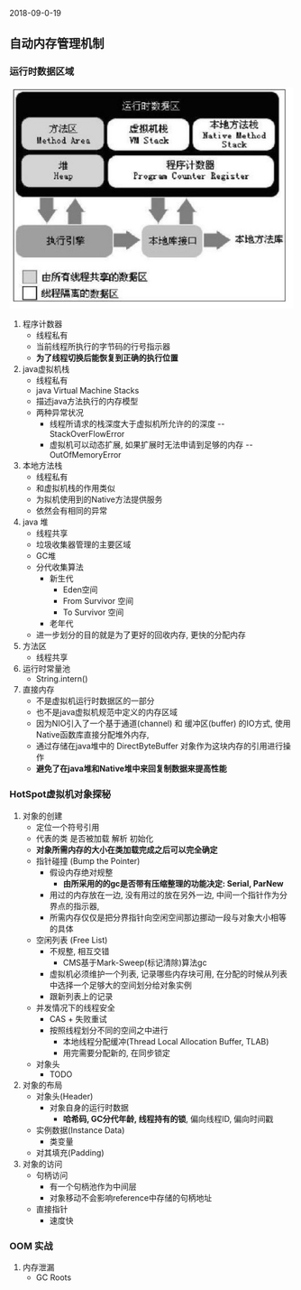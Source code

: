 2018-09-0-19

## 自动内存管理机制

### 运行时数据区域
![](1.jpg)
1. 程序计数器
    - 线程私有
    - 当前线程所执行的字节码的行号指示器
    - **为了线程切换后能恢复到正确的执行位置**
2. java虚拟机栈
    - 线程私有
    - java Virtual Machine Stacks
    - 描述java方法执行的内存模型
    - 两种异常状况
        - 线程所请求的栈深度大于虚拟机所允许的的深度 -- StackOverFlowError
        - 虚拟机可以动态扩展, 如果扩展时无法申请到足够的内存 -- OutOfMemoryError
3. 本地方法栈
    - 线程私有
    - 和虚拟机栈的作用类似
    - 为拟机使用到的Native方法提供服务
    - 依然会有相同的异常
4. java 堆
    - 线程共享
    - 垃圾收集器管理的主要区域
    - GC堆
    - 分代收集算法
        - 新生代
            - Eden空间
            - From Survivor 空间
            - To Survivor 空间
        - 老年代
    - 进一步划分的目的就是为了更好的回收内存, 更快的分配内存
5. 方法区
    - 线程共享 
6. 运行时常量池
    - String.intern()
7. 直接内存
    - 不是虚拟机运行时数据区的一部分
    - 也不是java虚拟机规范中定义的内存区域
    - 因为NIO引入了一个基于通道(channel) 和 缓冲区(buffer) 的IO方式, 使用Native函数库直接分配堆外内存,
    - 通过存储在java堆中的 DirectByteBuffer 对象作为这块内存的引用进行操作
    - **避免了在java堆和Native堆中来回复制数据来提高性能**
    
### HotSpot虚拟机对象探秘
1. 对象的创建
    - 定位一个符号引用
    - 代表的类 是否被加载 解析 初始化
    - **对象所需内存的大小在类加载完成之后可以完全确定**
    - 指针碰撞 (Bump the Pointer)
        - 假设内存绝对规整
            - **由所采用的的gc是否带有压缩整理的功能决定: Serial, ParNew**
        - 用过的内存放在一边, 没有用过的放在另外一边, 中间一个指针作为分界点的指示器, 
        - 所需内存仅仅是把分界指针向空闲空间那边挪动一段与对象大小相等的具体
    - 空闲列表 (Free List)
        - 不规整, 相互交错
            - CMS基于Mark-Sweep(标记清除)算法gc
        - 虚拟机必须维护一个列表, 记录哪些内存块可用, 在分配的时候从列表中选择一个足够大的空间划分给对象实例
        - 跟新列表上的记录
    - 并发情况下的线程安全
        - CAS + 失败重试
        - 按照线程划分不同的空间之中进行
            - 本地线程分配缓冲(Thread Local Allocation Buffer, TLAB)
            - 用完需要分配新的, 在同步锁定
    - 对象头
        - TODO
2. 对象的布局
    - 对象头(Header)
        - 对象自身的运行时数据
            - **哈希码, GC分代年龄, 线程持有的锁**, 偏向线程ID, 偏向时间戳
    - 实例数据(Instance Data)
        - 类变量
    - 对其填充(Padding)
3. 对象的访问
    - 句柄访问
        - 有一个句柄池作为中间层
        - 对象移动不会影响reference中存储的句柄地址
    - 直接指针
        - 速度快

### OOM 实战
1. 内存泄漏
    - GC Roots

